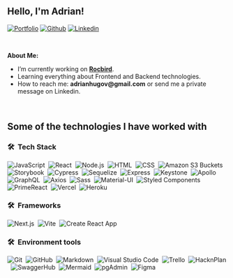 ## Hello, I'm Adrian!

[![Portfolio](https://img.shields.io/badge/-Portfolio-red?style=flat&logo=appveyor&logoColor=white)]()
[![Github](https://img.shields.io/badge/-Github-000?style=flat&logo=Github&logoColor=white)](https://github.com/adrian17hv)
[![Linkedin](https://img.shields.io/badge/-LinkedIn-blue?style=flat&logo=Linkedin&logoColor=white)](https://www.linkedin.com/in/adrian-villalba-41b982264/)

&nbsp;

**About Me:**

- I’m currently working on __[Rocbird](https://github.com/Rocbird-sas)__.
- Learning everything about Frontend and Backend technologies.
- How to reach me: __adrianhugov@gmail.com__ or send me a private message on Linkedin.

  
&nbsp;


## Some of the technologies I have worked with

### 🛠 &nbsp;Tech Stack

![JavaScript](https://img.shields.io/badge/-JavaScript-05122A?style=flat&logo=javascript)&nbsp;
![React](https://img.shields.io/badge/-React-05122A?style=flat&logo=react)&nbsp;
![Node.js](https://img.shields.io/badge/-Node.js-05122A?style=flat&logo=node.js)&nbsp;
![HTML](https://img.shields.io/badge/-HTML-05122A?style=flat&logo=HTML5)&nbsp;
![CSS](https://img.shields.io/badge/-CSS-05122A?style=flat&logo=CSS3&logoColor=1572B6)&nbsp;
![Amazon S3 Buckets](https://img.shields.io/badge/-Amazon%20S3%20Buckets-05122A?style=flat&logo=amazon-s3)&nbsp;
![Storybook](https://img.shields.io/badge/-Storybook-05122A?style=flat&logo=storybook)&nbsp;
![Cypress](https://img.shields.io/badge/-Cypress-05122A?style=flat&logo=cypress)&nbsp;
![Sequelize](https://img.shields.io/badge/-Sequelize-05122A?style=flat&logo=sequelize)&nbsp;
![Express](https://img.shields.io/badge/-Express-05122A?style=flat&logo=express)&nbsp;
![Keystone](https://img.shields.io/badge/-Keystone-05122A?style=flat)&nbsp;
![Apollo](https://img.shields.io/badge/-Apollo-05122A?style=flat&logo=apollo-graphql)&nbsp;
![GraphQL](https://img.shields.io/badge/-GraphQL-05122A?style=flat&logo=graphql)&nbsp;
![Axios](https://img.shields.io/badge/-Axios-05122A?style=flat&logo=axios)&nbsp;
![Sass](https://img.shields.io/badge/-Sass-05122A?style=flat&logo=sass)&nbsp;
![Material-UI](https://img.shields.io/badge/-Material--UI-05122A?style=flat&logo=material-ui)&nbsp;
![Styled Components](https://img.shields.io/badge/-Styled%20Components-05122A?style=flat&logo=styled-components)&nbsp;
![PrimeReact](https://img.shields.io/badge/-PrimeReact-05122A?style=flat&logo=prime-react)&nbsp;
![Vercel](https://img.shields.io/badge/-Vercel-05122A?style=flat&logo=vercel)&nbsp;
![Heroku](https://img.shields.io/badge/-Heroku-05122A?style=flat&logo=heroku)&nbsp;

### 🛠 &nbsp;Frameworks

![Next.js](https://img.shields.io/badge/-Next.js-05122A?style=flat&logo=next.js)&nbsp;
![Vite](https://img.shields.io/badge/-Vite-05122A?style=flat&logo=vite)&nbsp;
![Create React App](https://img.shields.io/badge/-Create%20React%20App-05122A?style=flat&logo=react)&nbsp;

### 🛠 &nbsp;Environment tools

![Git](https://img.shields.io/badge/-Git-05122A?style=flat&logo=git)&nbsp;
![GitHub](https://img.shields.io/badge/-GitHub-05122A?style=flat&logo=github)&nbsp;
![Markdown](https://img.shields.io/badge/-Markdown-05122A?style=flat&logo=markdown)&nbsp;
![Visual Studio Code](https://img.shields.io/badge/-Visual%20Studio%20Code-05122A?style=flat&logo=visual-studio-code&logoColor=007ACC)&nbsp;
![Trello](https://img.shields.io/badge/-Trello-05122A?style=flat&logo=trello)&nbsp;
![HacknPlan](https://img.shields.io/badge/-HacknPlan-05122A?style=flat&logo=hacknplan)&nbsp;
![SwaggerHub](https://img.shields.io/badge/-SwaggerHub-05122A?style=flat&logo=swagger)&nbsp;
![Mermaid](https://img.shields.io/badge/-Mermaid-05122A?style=flat)&nbsp;
![pgAdmin](https://img.shields.io/badge/-pgAdmin-05122A?style=flat&logo=postgresql)&nbsp;
![Figma](https://img.shields.io/badge/-Figma-05122A?style=flat&logo=figma)&nbsp;
